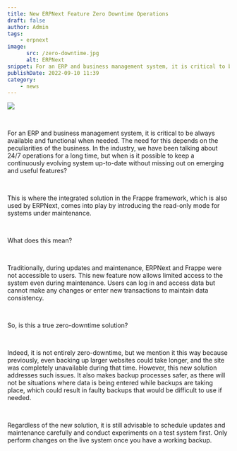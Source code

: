 ```yaml
---
title: New ERPNext Feature Zero Downtime Operations
draft: false
author: Admin
tags:
    - erpnext
image:
      src: /zero-downtime.jpg
      alt: ERPNext
snippet: For an ERP and business management system, it is critical to be always available and functional when needed. The need for this depends on the peculiarities of the business.
publishDate: 2022-09-10 11:39
category:
    - news
---
```


<p><img src="/zero-downtime.jpg"></p><p><br></p><p>For an ERP and business management system, it is critical to be always available and functional when needed. The need for this depends on the peculiarities of the business. In the industry, we have been talking about 24/7 operations for a long time, but when is it possible to keep a continuously evolving system up-to-date without missing out on emerging and useful features?</p><p><br></p><p>This is where the integrated solution in the Frappe framework, which is also used by ERPNext, comes into play by introducing the read-only mode for systems under maintenance.</p><p><br></p><p>What does this mean?</p><p><br></p><p>Traditionally, during updates and maintenance, ERPNext and Frappe were not accessible to users. This new feature now allows limited access to the system even during maintenance. Users can log in and access data but cannot make any changes or enter new transactions to maintain data consistency.</p><p><br></p><p>So, is this a true zero-downtime solution?</p><p><br></p><p>Indeed, it is not entirely zero-downtime, but we mention it this way because previously, even backing up larger websites could take longer, and the site was completely unavailable during that time. However, this new solution addresses such issues. It also makes backup processes safer, as there will not be situations where data is being entered while backups are taking place, which could result in faulty backups that would be difficult to use if needed.</p><p><br></p><p>Regardless of the new solution, it is still advisable to schedule updates and maintenance carefully and conduct experiments on a test system first. Only perform changes on the live system once you have a working backup.</p>



